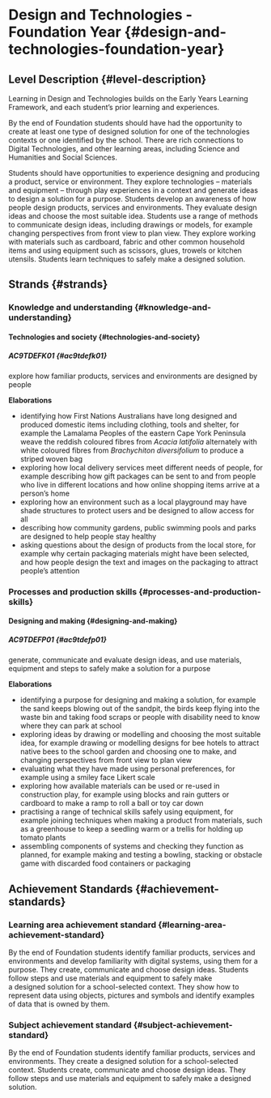 # Design and Technologies - Foundation Year {#design-and-technologies-foundation-year}

## Level Description {#level-description}

Learning in Design and Technologies builds on the Early Years Learning Framework, and each student’s prior learning and experiences.

By the end of Foundation students should have had the opportunity to create at least one type of designed solution for one of the technologies contexts or one identified by the school. There are rich connections to Digital Technologies, and other learning areas, including Science and Humanities and Social Sciences.

Students should have opportunities to experience designing and producing a product, service or environment. They explore technologies – materials and equipment – through play experiences in a context and generate ideas to design a solution for a purpose. Students develop an awareness of how people design products, services and environments. They evaluate design ideas and choose the most suitable idea. Students use a range of methods to communicate design ideas, including drawings or models, for example changing perspectives from front view to plan view. They explore working with materials such as cardboard, fabric and other common household items and using equipment such as scissors, glues, trowels or kitchen utensils. Students learn techniques to safely make a designed solution.

## Strands {#strands}

### Knowledge and understanding {#knowledge-and-understanding}

#### Technologies and society {#technologies-and-society}

##### AC9TDEFK01 {#ac9tdefk01}

explore how familiar products, services and environments are designed by people

**Elaborations**
*  identifying how First Nations Australians have long designed and produced domestic items including clothing, tools and shelter, for example the Lamalama Peoples of the eastern Cape York Peninsula weave the reddish coloured fibres from *Acacia latifolia* alternately with white coloured fibres from *Brachychiton diversifolium* to produce a striped woven bag
*  exploring how local delivery services meet different needs of people, for example describing how gift packages can be sent to and from people who live in different locations and how online shopping items arrive at a person’s home
*  exploring how an environment such as a local playground may have shade structures to protect users and be designed to allow access for all
*  describing how community gardens, public swimming pools and parks are designed to help people stay healthy
*  asking questions about the design of products from the local store, for example why certain packaging materials might have been selected, and how people design the text and images on the packaging to attract people’s attention

### Processes and production skills {#processes-and-production-skills}

#### Designing and making {#designing-and-making}

##### AC9TDEFP01 {#ac9tdefp01}

generate, communicate and evaluate design ideas, and use materials, equipment and steps to safely make a solution for a purpose

**Elaborations**
*  identifying a purpose for designing and making a solution, for example the sand keeps blowing out of the sandpit, the birds keep flying into the waste bin and taking food scraps or people with disability need to know where they can park at school
*  exploring ideas by drawing or modelling and choosing the most suitable idea, for example drawing or modelling designs for bee hotels to attract native bees to the school garden and choosing one to make, and changing perspectives from front view to plan view
*  evaluating what they have made using personal preferences, for example using a smiley face Likert scale
*  exploring how available materials can be used or re-used in construction play, for example using blocks and rain gutters or cardboard to make a ramp to roll a ball or toy car down
*  practising a range of technical skills safely using equipment, for example joining techniques when making a product from materials, such as a greenhouse to keep a seedling warm or a trellis for holding up tomato plants
*  assembling components of systems and checking they function as planned, for example making and testing a bowling, stacking or obstacle game with discarded food containers or packaging

## Achievement Standards {#achievement-standards}

### Learning area achievement standard {#learning-area-achievement-standard}
By the end of Foundation students identify familiar products, services and environments and develop familiarity with digital systems, using them for a purpose. They create, communicate and choose design ideas. Students follow steps and use materials and equipment to safely make a designed solution for a school-selected context. They show how to represent data using objects, pictures and symbols and identify examples of data that is owned by them.

### Subject achievement standard {#subject-achievement-standard}
By the end of Foundation students identify familiar products, services and environments. They create a designed solution for a school-selected context. Students create, communicate and choose design ideas. They follow steps and use materials and equipment to safely make a designed solution.